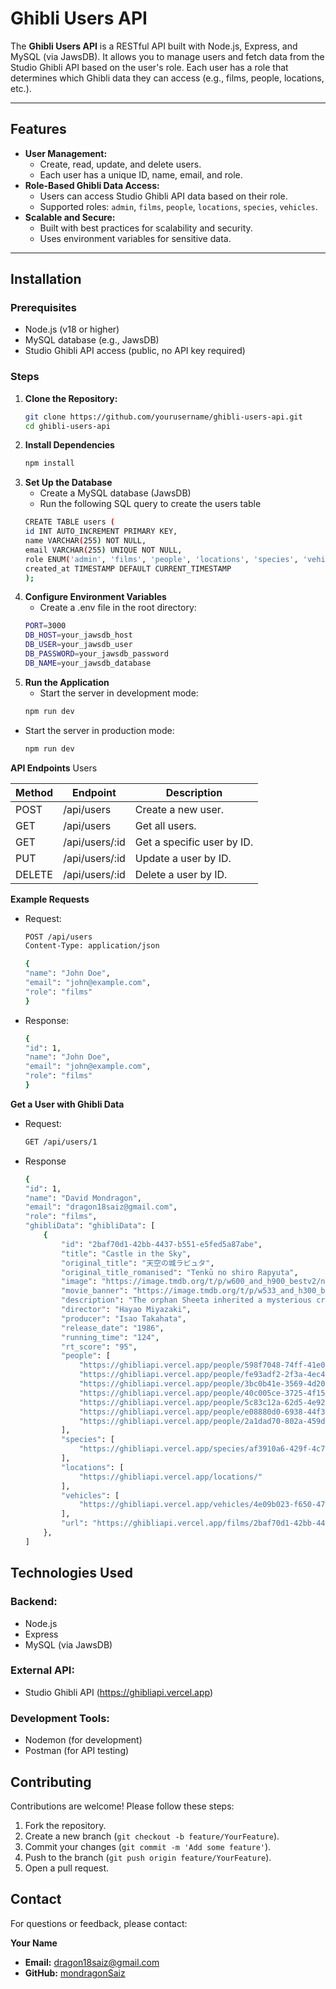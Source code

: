 # Ghibli Users API

The **Ghibli Users API** is a RESTful API built with Node.js, Express, and MySQL (via JawsDB). It allows you to manage users and fetch data from the Studio Ghibli API based on the user's role. Each user has a role that determines which Ghibli data they can access (e.g., films, people, locations, etc.).

---

## Features

- **User Management:**
  - Create, read, update, and delete users.
  - Each user has a unique ID, name, email, and role.
- **Role-Based Ghibli Data Access:**
  - Users can access Studio Ghibli API data based on their role.
  - Supported roles: `admin`, `films`, `people`, `locations`, `species`, `vehicles`.
- **Scalable and Secure:**
  - Built with best practices for scalability and security.
  - Uses environment variables for sensitive data.

---

## Installation

### Prerequisites

- Node.js (v18 or higher)
- MySQL database (e.g., JawsDB)
- Studio Ghibli API access (public, no API key required)

### Steps

1. **Clone the Repository:**
   ```bash
   git clone https://github.com/yourusername/ghibli-users-api.git
   cd ghibli-users-api

2. **Install Dependencies**
    ```bash
    npm install

3. **Set Up the Database**
    - Create a MySQL database (JawsDB)
    - Run the following SQL query to create the users table
    ```bash
    CREATE TABLE users (
    id INT AUTO_INCREMENT PRIMARY KEY,
    name VARCHAR(255) NOT NULL,
    email VARCHAR(255) UNIQUE NOT NULL,
    role ENUM('admin', 'films', 'people', 'locations', 'species', 'vehicles') NOT NULL,
    created_at TIMESTAMP DEFAULT CURRENT_TIMESTAMP
    );

4. **Configure Environment Variables**
    - Create a .env file in the root directory:
    ```bash
    PORT=3000
    DB_HOST=your_jawsdb_host
    DB_USER=your_jawsdb_user
    DB_PASSWORD=your_jawsdb_password
    DB_NAME=your_jawsdb_database

5. **Run the Application**
    - Start the server in development mode:
    ```bash
    npm run dev

  - Start the server in production mode:
    ```bash
    npm run dev

**API Endpoints**
Users

| Method | Endpoint          | Description               |
| ------ | ----------------- | ------------------------- |
| POST   | /api/users        | Create a new user.        |
| GET    | /api/users        | Get all users.            |
| GET    | /api/users/:id    | Get a specific user by ID.|
| PUT    | /api/users/:id    | Update a user by ID.      |
| DELETE | /api/users/:id    | Delete a user by ID.      |

**Example Requests**
- Request:
    ```bash
    POST /api/users
    Content-Type: application/json

    {
    "name": "John Doe",
    "email": "john@example.com",
    "role": "films"
    }
- Response:
    ```bash
    {
    "id": 1,
    "name": "John Doe",
    "email": "john@example.com",
    "role": "films"
    }

**Get a User with Ghibli Data**

- Request:
    ```bash
    GET /api/users/1
- Response 
    ```bash
    {
    "id": 1,
    "name": "David Mondragon",
    "email": "dragon18saiz@gmail.com",
    "role": "films",
    "ghibliData": "ghibliData": [
        {
            "id": "2baf70d1-42bb-4437-b551-e5fed5a87abe",
            "title": "Castle in the Sky",
            "original_title": "天空の城ラピュタ",
            "original_title_romanised": "Tenkū no shiro Rapyuta",
            "image": "https://image.tmdb.org/t/p/w600_and_h900_bestv2/npOnzAbLh6VOIu3naU5QaEcTepo.jpg",
            "movie_banner": "https://image.tmdb.org/t/p/w533_and_h300_bestv2/3cyjYtLWCBE1uvWINHFsFnE8LUK.jpg",
            "description": "The orphan Sheeta inherited a mysterious crystal that links her to the mythical sky-kingdom of Laputa. With the help of resourceful Pazu and a rollicking band of sky pirates, she makes her way to the ruins of the once-great civilization. Sheeta and Pazu must outwit the evil Muska, who plans to use Laputa's science to make himself ruler of the world.",
            "director": "Hayao Miyazaki",
            "producer": "Isao Takahata",
            "release_date": "1986",
            "running_time": "124",
            "rt_score": "95",
            "people": [
                "https://ghibliapi.vercel.app/people/598f7048-74ff-41e0-92ef-87dc1ad980a9",
                "https://ghibliapi.vercel.app/people/fe93adf2-2f3a-4ec4-9f68-5422f1b87c01",
                "https://ghibliapi.vercel.app/people/3bc0b41e-3569-4d20-ae73-2da329bf0786",
                "https://ghibliapi.vercel.app/people/40c005ce-3725-4f15-8409-3e1b1b14b583",
                "https://ghibliapi.vercel.app/people/5c83c12a-62d5-4e92-8672-33ac76ae1fa0",
                "https://ghibliapi.vercel.app/people/e08880d0-6938-44f3-b179-81947e7873fc",
                "https://ghibliapi.vercel.app/people/2a1dad70-802a-459d-8cc2-4ebd8821248b"
            ],
            "species": [
                "https://ghibliapi.vercel.app/species/af3910a6-429f-4c74-9ad5-dfe1c4aa04f2"
            ],
            "locations": [
                "https://ghibliapi.vercel.app/locations/"
            ],
            "vehicles": [
                "https://ghibliapi.vercel.app/vehicles/4e09b023-f650-4747-9ab9-eacf14540cfb"
            ],
            "url": "https://ghibliapi.vercel.app/films/2baf70d1-42bb-4437-b551-e5fed5a87abe"
        },
    ]


## Technologies Used

### Backend:
- Node.js
- Express
- MySQL (via JawsDB)

### External API:
- Studio Ghibli API (https://ghibliapi.vercel.app)

### Development Tools:
- Nodemon (for development)
- Postman (for API testing)
    

## Contributing

Contributions are welcome! Please follow these steps:

1. Fork the repository.
2. Create a new branch (`git checkout -b feature/YourFeature`).
3. Commit your changes (`git commit -m 'Add some feature'`).
4. Push to the branch (`git push origin feature/YourFeature`).
5. Open a pull request.

## Contact

For questions or feedback, please contact:

**Your Name**

- **Email:** dragon18saiz@gmail.com
- **GitHub:** [mondragonSaiz](https://github.com/mondragonSaiz)
